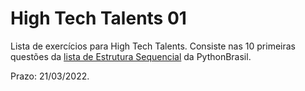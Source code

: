 # High Tech Talents 01
  Lista de exercícios para High Tech Talents.
  Consiste nas 10 primeiras questões da [lista de Estrutura Sequencial](https://wiki.python.org.br/EstruturaSequencial) da PythonBrasil.
  
  Prazo: 21/03/2022.
